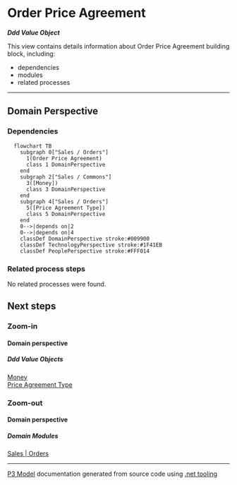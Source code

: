 ﻿
# Order Price Agreement

***Ddd Value Object***  

This view contains details information about Order Price Agreement building block, including:
- dependencies
- modules
- related processes  

---



## Domain Perspective


### Dependencies

```mermaid
  flowchart TB
    subgraph 0["Sales / Orders"]
      1(Order Price Agreement)
      class 1 DomainPerspective
    end
    subgraph 2["Sales / Commons"]
      3([Money])
      class 3 DomainPerspective
    end
    subgraph 4["Sales / Orders"]
      5([Price Agreement Type])
      class 5 DomainPerspective
    end
    0-->|depends on|2
    0-->|depends on|4
    classDef DomainPerspective stroke:#009900
    classDef TechnologyPerspective stroke:#1F41EB
    classDef PeoplePerspective stroke:#FFF014
```

### Related process steps

No related processes were found.  

## Next steps


### Zoom-in


#### Domain perspective


##### Ddd Value Objects

[Money](../Commons/Money.md)  
[Price Agreement Type](PriceAgreementType.md)  

### Zoom-out


#### Domain perspective


##### Domain Modules

[Sales | Orders](Orders.md)  

---

[P3 Model](https://github.com/P3-model/P3-model) documentation generated from source code using [.net tooling](https://github.com/P3-model/P3-model-dotnet)
